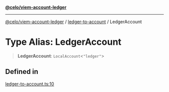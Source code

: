 [**@celo/viem-account-ledger**](../../README.md)

***

[@celo/viem-account-ledger](../../modules.md) / [ledger-to-account](../README.md) / LedgerAccount

# Type Alias: LedgerAccount

> **LedgerAccount**: `LocalAccount`\<`"ledger"`\>

## Defined in

[ledger-to-account.ts:10](https://github.com/celo-org/developer-tooling/blob/master/packages/viem-account-ledger/src/ledger-to-account.ts#L10)
